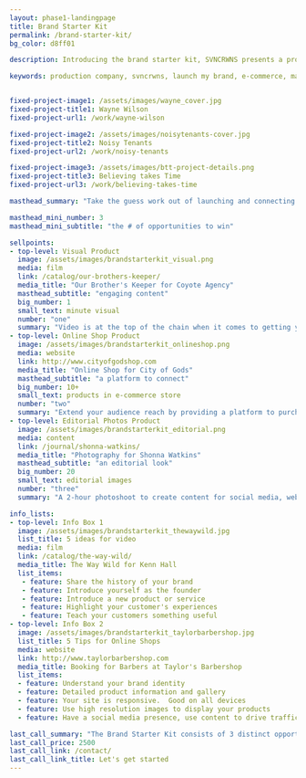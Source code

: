 ```yaml
---
layout: phase1-landingpage
title: Brand Starter Kit
permalink: /brand-starter-kit/
bg_color: d8ff01

description: Introducing the brand starter kit, SVNCRWNS presents a product that can launch a business or brand from idea to a money-making venture.  The Brand Starter kit is the perfect product for the artist or entrepreneur to get started, gain a production team, and create goals as they find more opportunities to grow.

keywords: production company, svncrwns, launch my brand, e-commerce, marketing, lookbooks, visuals, hire my team, brand starter kit


fixed-project-image1: /assets/images/wayne_cover.jpg
fixed-project-title1: Wayne Wilson
fixed-project-url1: /work/wayne-wilson

fixed-project-image2: /assets/images/noisytenants-cover.jpg
fixed-project-title2: Noisy Tenants
fixed-project-url2: /work/noisy-tenants

fixed-project-image3: /assets/images/btt-project-details.png
fixed-project-title3: Believing takes Time
fixed-project-url3: /work/believing-takes-time

masthead_summary: "Take the guess work out of launching and connecting with your audience.  We've got a three-point strategy for your brand."

masthead_mini_number: 3
masthead_mini_subtitle: "the # of opportunities to win"

sellpoints:
- top-level: Visual Product
  image: /assets/images/brandstarterkit_visual.png
  media: film
  link: /catalog/our-brothers-keeper/
  media_title: "Our Brother's Keeper for Coyote Agency"
  masthead_subtitle: "engaging content"
  big_number: 1
  small_text: minute visual
  number: "one"
  summary: "Video is at the top of the chain when it comes to getting your customers attention.  Visually appealing, you get a story, you get the lifestyle.  Your customer is one step closer to being able to relate to your product, service or message.  Communicate your brand's message in 60 seconds."
- top-level: Online Shop Product
  image: /assets/images/brandstarterkit_onlineshop.png
  media: website
  link: http://www.cityofgodshop.com
  media_title: "Online Shop for City of Gods"
  masthead_subtitle: "a platform to connect"
  big_number: 10+
  small_text: products in e-commerce store
  number: "two"
  summary: "Extend your audience reach by providing a platform to purchase your products and services.  Most importantly, convert your instagram followers into customers.  Consult with us to start planning + developing your online shop with 10 products."
- top-level: Editorial Photos Product
  image: /assets/images/brandstarterkit_editorial.png
  media: content
  link: /journal/shonna-watkins/
  media_title: "Photography for Shonna Watkins"
  masthead_subtitle: "an editorial look"
  big_number: 20
  small_text: editorial images
  number: "three"
  summary: "A 2-hour photoshoot to create content for social media, website and other digital tools.  Convert more customers by delivering high resolution images that represent your brand."

info_lists:
- top-level: Info Box 1
  image: /assets/images/brandstarterkit_thewaywild.jpg
  list_title: 5 ideas for video
  media: film
  link: /catalog/the-way-wild/
  media_title: The Way Wild for Kenn Hall
  list_items:
   - feature: Share the history of your brand
   - feature: Introduce yourself as the founder
   - feature: Introduce a new product or service
   - feature: Highlight your customer's experiences
   - feature: Teach your customers something useful
- top-level: Info Box 2
  image: /assets/images/brandstarterkit_taylorbarbershop.jpg
  list_title: 5 Tips for Online Shops
  media: website
  link: http://www.taylorbarbershop.com
  media_title: Booking for Barbers at Taylor's Barbershop
  list_items:
  - feature: Understand your brand identity
  - feature: Detailed product information and gallery
  - feature: Your site is responsive.  Good on all devices
  - feature: Use high resolution images to display your products
  - feature: Have a social media presence, use content to drive traffic

last_call_summary: "The Brand Starter Kit consists of 3 distinct opportunities to win! (1) A one-minute visual that tells the story of your brand, works as an interactive piece of content and can be the driving force for customer conversions; (2) an online shop to feature 10 or more products; and (3) a two-hour photoshoot to promote your brand, with high resolution editorial images"
last_call_price: 2500
last_call_link: /contact/
last_call_link_title: Let's get started
---
```

